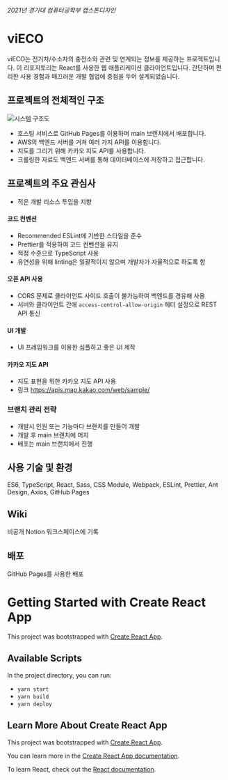_2021년 경기대 컴퓨터공학부 캡스톤디자인_

# viECO

viECO는 전기차/수소차의 충전소와 관련 및 연계되는 정보를 제공하는 프로젝트입니다. 이 리포지토리는 React를 사용한 웹 애플리케이션 클라이언트입니다. 간단하며 편리한 사용 경험과 매끄러운 개발 협업에 중점을 두어 설계되었습니다.

## 프로젝트의 전체적인 구조

![시스템 구조도](https://s3.us-west-2.amazonaws.com/secure.notion-static.com/fb295262-d9e7-4a10-b02c-8d7b64c12a5a/.png?X-Amz-Algorithm=AWS4-HMAC-SHA256&X-Amz-Credential=AKIAT73L2G45O3KS52Y5%2F20210602%2Fus-west-2%2Fs3%2Faws4_request&X-Amz-Date=20210602T135010Z&X-Amz-Expires=86400&X-Amz-Signature=da1f4f62323941e08d398c49fd1d72080f26db1b33d342186090954ee6cbab9f&X-Amz-SignedHeaders=host&response-content-disposition=filename%20%3D%22.png%22)

- 호스팅 서비스로 GitHub Pages를 이용하며 main 브랜치에서 배포합니다.
- AWS의 백엔드 서버를 거쳐 여러 가지 API를 이용합니다.
- 지도를 그리기 위해 카카오 지도 API를 사용합니다.
- 크롤링한 자료도 백엔드 서버를 통해 데이터베이스에 저장하고 접근합니다.

## 프로젝트의 주요 관심사

- 적은 개발 리소스 투입을 지향

#### 코드 컨벤션

- Recommended ESLint에 기반한 스타일을 준수
- Prettier를 적용하여 코드 컨벤션을 유지
- 적정 수준으로 TypeScript 사용
- 유연성을 위해 linting은 일괄적이지 않으며 개발자가 자율적으로 하도록 함

#### 오픈 API 사용

- CORS 문제로 클라이언트 사이드 호출이 불가능하여 백엔드를 경유해 사용
- 서버와 클라이언트 간에 `access-control-allow-origin` 헤더 설정으로 REST API 통신

#### UI 개발

- UI 프레임워크를 이용한 심플하고 좋은 UI 제작

#### 카카오 지도 API

- 지도 표현을 위한 카카오 지도 API 사용
- 링크 https://apis.map.kakao.com/web/sample/

### 브랜치 관리 전략

- 개발시 인원 또는 기능마다 브랜치를 만들어 개발
- 개발 후 main 브랜치에 머지
- 배포는 main 브랜치에서 진행

## 사용 기술 및 환경

ES6, TypeScript, React, Sass, CSS Module, Webpack, ESLint, Prettier, Ant Design, Axios, GitHub Pages

## Wiki

비공개 Notion 워크스페이스에 기록

## 배포

GitHub Pages를 사용한 배포

# Getting Started with Create React App

This project was bootstrapped with [Create React App](https://github.com/facebook/create-react-app).

## Available Scripts

In the project directory, you can run:

- `yarn start`
- `yarn build`
- `yarn deploy`

## Learn More About Create React App

This project was bootstrapped with [Create React App](https://github.com/facebook/create-react-app).

You can learn more in the [Create React App documentation](https://facebook.github.io/create-react-app/docs/getting-started).

To learn React, check out the [React documentation](https://reactjs.org/).
